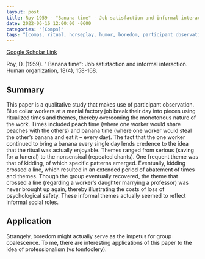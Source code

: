 ```yaml
---
layout: post
title: Roy 1959 - "Banana time" - Job satisfaction and informal interaction
date: 2022-06-16 12:00:00 -0600
categories: "[Comps]"
tags: "[comps, ritual, horseplay, humor, boredom, participant observation, qualitative, professionalism, great paper]"
---
```


[Google Scholar Link](https://scholar.google.com/scholar?hl=en&as_sdt=0%2C45&q=roy+banana+time&btnG=)

Roy, D. (1959). " Banana time": Job satisfaction and informal interaction. Human organization, 18(4), 158-168.

## Summary
This paper is a qualitative study that makes use of participant observation.  Blue collar workers at a menial factory job break their day into pieces using ritualized times and themes, thereby overcoming the monotonous nature of the work.  Times included peach time (where one worker would share peaches with the others) and banana time (where one worker would steal the other’s banana and eat it – every day).  The fact that the one worker continued to bring a banana every single day lends credence to the idea that the ritual was actually enjoyable.  Themes ranged from serious (saving for a funeral) to the nonsensical (repeated chants).  One frequent theme was that of kidding, of which specific patterns emerged.  Eventually, kidding crossed a line, which resulted in an extended period of abatement of times and themes.  Though the group eventually recovered, the theme that crossed a line (regarding a worker’s daughter marrying a professor) was never brought up again, thereby illustrating the costs of loss of psychological safety.  These informal themes actually seemed to reflect informal social roles.

## Application
Strangely, boredom might actually serve as the impetus for group coalescence.  To me, there are interesting applications of this paper to the idea of professionalism (vs tomfoolery).
